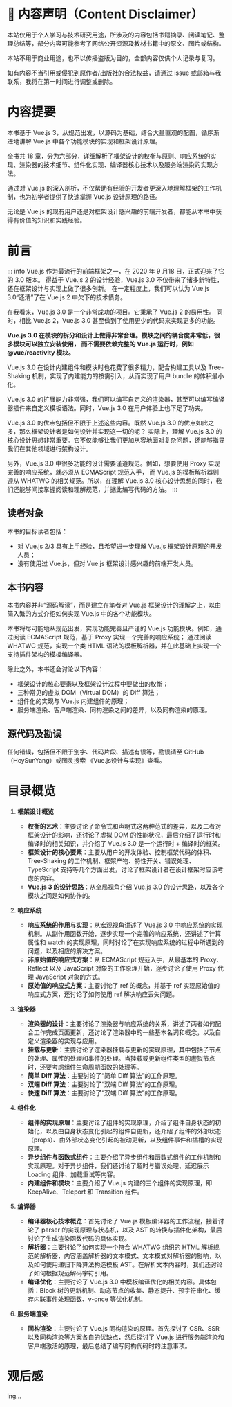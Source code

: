 # 📘 内容声明（Content Disclaimer）

本站仅用于个人学习与技术研究用途，所涉及的内容包括书籍摘录、阅读笔记、整理总结等，部分内容可能参考了网络公开资源及教材书籍中的原文、图片或结构。

本站不用于商业用途，也不以传播盗版为目的，全部内容仅供个人记录与复习。

如有内容不当引用或侵犯到原作者/出版社的合法权益，请通过 issue 或邮箱与我联系，我将在第一时间进行调整或删除。










# 内容提要

本书基于 Vue.js 3，从规范出发，以源码为基础，结合大量直观的配图，循序渐进地讲解 Vue.js 中各个功能模块的实现和框架设计原理。

全书共 18 章，分为六部分，详细解析了框架设计的权衡与原则、响应系统的实现、渲染器的技术细节、组件化实现、编译器核心技术以及服务端渲染的实现方法。

通过对 Vue.js 的深入剖析，不仅帮助有经验的开发者更深入地理解框架的工作机制，也为初学者提供了快速掌握 Vue.js 设计原理的路径。

无论是 Vue.js 的现有用户还是对框架设计感兴趣的前端开发者，都能从本书中获得有价值的知识和实践经验。










# 前言

::: info
Vue.js 作为最流行的前端框架之一，在 2020 年 9 月18 日，正式迎来了它的 3.0 版本。
得益于 Vue.js 2 的设计经验，Vue.js 3.0 不仅带来了诸多新特性，还在框架设计与实现上做了很多创新。
在一定程度上，我们可以认为 Vue.js 3.0“还清”了在 Vue.js 2 中欠下的技术债务。

在我看来，Vue.js 3.0 是一个非常成功的项目。它秉承了 Vue.js 2 的易用性。
同时，相比 Vue.js 2，Vue.js 3.0 甚至做到了使用更少的代码来实现更多的功能。

**Vue.js 3.0 在模块的拆分和设计上做得非常合理。模块之间的耦合度非常低，很多模块可以独立安装使用，
而不需要依赖完整的 Vue.js 运行时，例如 @vue/reactivity 模块。**

Vue.js 3.0 在设计内建组件和模块时也花费了很多精力，配合构建工具以及 Tree-Shaking 机制，实现了内建能力的按需引入，从而实现了用户 bundle 的体积最小化。

Vue.js 3.0 的扩展能力非常强，我们可以编写自定义的渲染器，甚至可以编写编译器插件来自定义模板语法。同时，Vue.js 3.0 在用户体验上也下足了功夫。

Vue.js 3.0 的优点包括但不限于上述这些内容。既然 Vue.js 3.0 的优点如此之多，那么框架设计者是如何设计并实现这一切的呢？
实际上，理解 Vue.js 3.0 的核心设计思想非常重要。它不仅能够让我们更加从容地面对复杂问题，还能够指导我们在其他领域进行架构设计。

另外，Vue.js 3.0 中很多功能的设计需要谨遵规范。例如，想要使用 Proxy 实现完善的响应系统，就必须从 ECMAScript 规范入手，
而 Vue.js 的模板解析器则遵从 WHATWG 的相关规范。所以，在理解 Vue.js 3.0 核心设计思想的同时，我们还能够间接掌握阅读和理解规范，并据此编写代码的方法。
:::



## 读者对象

本书的目标读者包括：

- 对 Vue.js 2/3 具有上手经验，且希望进一步理解 Vue.js 框架设计原理的开发人员；
- 没有使用过 Vue.js，但对 Vue.js 框架设计感兴趣的前端开发人员。



## 本书内容

本书内容并非“源码解读”，而是建立在笔者对 Vue.js 框架设计的理解之上，以由简入繁的方式介绍如何实现 Vue.js 中的各个功能模块。

本书将尽可能地从规范出发，实现功能完善且严谨的 Vue.js 功能模块。例如，通过阅读 ECMAScript 规范，基于 Proxy 实现一个完善的响应系统；
通过阅读 WHATWG 规范，实现一个类 HTML 语法的模板解析器，并在此基础上实现一个支持插件架构的模板编译器。

除此之外，本书还会讨论以下内容：
- 框架设计的核心要素以及框架设计过程中要做出的权衡；
- 三种常见的虚拟 DOM（Virtual DOM）的 Diff 算法；
- 组件化的实现与 Vue.js 内建组件的原理；
- 服务端渲染、客户端渲染、同构渲染之间的差异，以及同构渲染的原理。



## 源代码及勘误

任何错误，包括但不限于别字、代码片段、描述有误等，勘误请至 GitHub（HcySunYang）或图灵搜索 《Vue.js设计与实现》查看。










# 目录概览
1. **框架设计概览**
   - **权衡的艺术**：主要讨论了命令式和声明式这两种范式的差异，以及二者对框架设计的影响，还讨论了虚拟 DOM 的性能状况，最后介绍了运行时和编译时的相关知识，并介绍了 Vue.js 3.0 是一个运行时 + 编译时的框架。
   - **框架设计的核心要素**：主要从用户的开发体验、控制框架代码的体积、Tree-Shaking 的工作机制、框架产物、特性开关、错误处理、TypeScript 支持等几个方面出发，讨论了框架设计者在设计框架时应该考虑的内容。
   - **Vue.js 3 的设计思路**：从全局视角介绍 Vue.js 3.0 的设计思路，以及各个模块之间是如何协作的。

2. **响应系统**
   - **响应系统的作用与实现**：从宏观视角讲述了 Vue.js 3.0 中响应系统的实现机制。从副作用函数开始，逐步实现一个完善的响应系统，还讲述了计算属性和 watch 的实现原理，同时讨论了在实现响应系统的过程中所遇到的问题，以及相应的解决方案。
   - **非原始值的响应式方案**：从 ECMAScript 规范入手，从最基本的 Proxy、Reflect 以及 JavaScript 对象的工作原理开始，逐步讨论了使用 Proxy 代理 JavaScript 对象的方式。
   - **原始值的响应式方案**：主要讨论了 ref 的概念，并基于 ref 实现原始值的响应式方案，还讨论了如何使用 ref 解决响应丢失问题。

3. **渲染器**
   - **渲染器的设计**：主要讨论了渲染器与响应系统的关系，讲述了两者如何配合工作完成页面更新，还讨论了渲染器中的一些基本名词和概念，以及自定义渲染器的实现与应用。
   - **挂载与更新**：主要讨论了渲染器挂载与更新的实现原理，其中包括子节点的处理、属性的处理和事件的处理。当挂载或更新组件类型的虚拟节点时，还要考虑组件生命周期函数的处理等。
   - **简单 Diff 算法**：主要讨论了“简单 Diff 算法”的工作原理。
   - **双端 Diff 算法**：主要讨论了“双端 Diff 算法”的工作原理。
   - **快速 Diff 算法**：主要讨论了“双端 Diff 算法”的工作原理。

4. **组件化**
   - **组件的实现原理**：主要讨论了组件的实现原理，介绍了组件自身状态的初始化，以及由自身状态变化引起的组件自更新，还介绍了组件的外部状态（props）、由外部状态变化引起的被动更新，以及组件事件和插槽的实现原理。
   - **异步组件与函数式组件**：主要介绍了异步组件和函数式组件的工作机制和实现原理。对于异步组件，我们还讨论了超时与错误处理、延迟展示 Loading 组件、加载重试等内容。
   - **内建组件和模块**：主要介绍了 Vue.js 内建的三个组件的实现原理，即 KeepAlive、Teleport 和 Transition 组件。

5. **编译器**
   - **编译器核心技术概览**：首先讨论了 Vue.js 模板编译器的工作流程，接着讨论了 parser 的实现原理与状态机，以及 AST 的转换与插件化架构，最后讨论了生成渲染函数代码的具体实现。
   - **解析器**：主要讨论了如何实现一个符合 WHATWG 组织的 HTML 解析规范的解析器，内容涵盖解析器的文本模式、文本模式对解析器的影响，以及如何使用递归下降算法构造模板 AST。在解析文本内容时，我们还讨论了如何根据规范解码字符引用。
   - **编译优化**：主要讨论了 Vue.js 3.0 中模板编译优化的相关内容。具体包括：Block 树的更新机制、动态节点的收集、静态提升、预字符串化、缓存内联事件处理函数、v-once 等优化机制。

6. **服务端渲染**
   - **同构渲染**：主要讨论了 Vue.js 同构渲染的原理。首先探讨了 CSR、SSR 以及同构渲染等方案各自的优缺点，然后探讨了 Vue.js 进行服务端渲染和客户端激活的原理，最后总结了编写同构代码时的注意事项。










# 观后感

ing...
